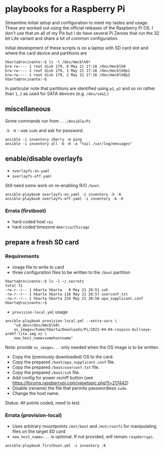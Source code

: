 # playbooks for a Raspberry Pi

Streamline initial setup and configuration to meet my tastes and usage. These are worked out using the official releases of the Raspberry Pi OS. I don't use that on all of my Pis but I do have several Pi Zeroes that run the 32 bit Lite variant and share a lot of common configuration.

Initial development of these scripts is on a laptop with SD card slot and where the card device and partitions are

```text
hbarta@rocinante:~$ ls -l /dev/mmcblk0*
brw-rw---- 1 root disk 179, 0 May 21 17:16 /dev/mmcblk0
brw-rw---- 1 root disk 179, 1 May 21 17:16 /dev/mmcblk0p1
brw-rw---- 1 root disk 179, 2 May 21 17:16 /dev/mmcblk0p2
hbarta@rocinante:~$
```

In particular note that partitions are identified using `p1`, `p2` and so on rather than `1`, `2` as used for SATA devices (e.g. `/dev/sda1`.)

## miscellaneous

Some commands run from `.../Ansible/Pi`

`-b -K` - use `sudo` and ask for password.

```text
ansible -i inventory zberry -m ping
ansible -i inventory all -b -K -a "tail /var/log/messages"
```

## enable/disable overlayfs

* `overlayfs-on.yaml`
* `overlayfs-off.yaml`

Still need some work on re-enabling R/O `/boot`.

```text
ansible-playbook overlayfs-on.yaml -i inventory -b -K
ansible-playbook overlayfs-off.yaml -i inventory -b -K
```

### Errata (firstboot)

* hard coded host `rpi`
* hard coded timezone `America/Chicago`

## prepare a fresh SD card

### Requirements

* image file to write to card
* three configuration files to be written to the `/boot` partition

```text
hbarta@rocinante:~$ ls -l ~/.secrets
total 11
-rw-r--r-- 1 hbarta hbarta   0 May 21 20:51 ssh
-rw-r--r-- 1 hbarta hbarta 116 May 21 20:57 userconf.txt
-rw-r--r-- 1 hbarta hbarta 224 May 21 20:58 wpa_supplicant.conf
hbarta@rocinante:~$ 
```

* `provision-local.yml` usage

```text
ansible-playbook provision-local.yml --extra-vars \
    "sd_dev=/dev/mmcblk0\
    os_image=/home/hbarta/Downloads/Pi/2022-04-04-raspios-bullseye-armhf-lite.img.xz \
    new_host_name=somehostname"
```

Note: provide `os_image=...` only needed when the OS image is to be written.

* Copy the (previously downloaded) OS to the card.
* Copy the prepared `/boot/wpa_supplicant.conf` file.
* Copy the prepared `/boot/userconf.txt` file.
* Copy the prepared `/boot/ssh` file.
* Add config for power on/off button (see <https://forums.raspberrypi.com/viewtopic.php?t=217442>)
* Disable (rename) the file that permits passwordless `sudo`.
* Change the host name.

Status: All points coded, need to test.

### Errata (provision-local)

* Uses arbitrary mountpoints `/mnt/boot` and `/mnt/rootfs` for manipulating files on the target SD card.
* `new_host_name=...` is optional. If not provided, will remain `raspberrypi`.

```text
ansible-playbook firstboot.yml -i inventory -K
```
